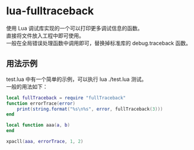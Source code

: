# lua-fulltraceback
使用 Lua 调试库实现的一个可以打印更多调试信息的函数。  
直接将文件放入工程中即可使用。  
一般在全局错误处理函数中调用即可，替换掉标准库的 debug.traceback 函数。

## 用法示例
test.lua 中有一个简单的示例，可以执行 lua ./test.lua 测试。  
一般的用法如下：
```Lua
local fullTraceback = require "fullTraceback"
function errorTrace(error)
    print(string.format("%s\n%s", error, fullTraceback(3)))
end

local function aaa(a, b)
end

xpacll(aaa, errorTrace, 1, 2)
```